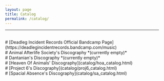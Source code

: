```yaml
---
layout: page
title: Catalog
permalink: /catalog/
---
```

<hr><br>
# [Deadleg Incident Records Official Bandcamp Page](https://deadlegincidentrecords.bandcamp.com/music)<br>
# Animal Afterlife Society's Discography *(currently empty)*<br>
# Dantanian's Discography *(currently empty)*<br>
# [Heaven Of Animals' Discography](catalog/hoa_catalog.html)<br>
# [Project 6's Discography](catalog/proj6_catalog.html)<br>
# [Spacial Absence's Discography](catalog/sa_catalog.html)<br>
